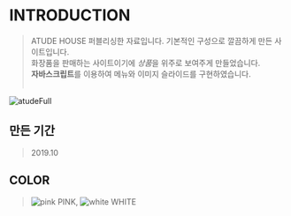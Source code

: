 # INTRODUCTION
> ATUDE HOUSE 퍼블리싱한 자료입니다.
> 기본적인 구성으로 깔끔하게 만든 사이트입니다. <br>
> 화장품을 판매하는 사이트이기에 <em>상품</em>을 위주로 보여주게 만들었습니다.<br>
> <b>자바스크립트</b>를 이용하여 메뉴와 이미지 슬라이드를 구현하였습니다. <br><br>

![atudeFull](https://user-images.githubusercontent.com/58199479/83519091-632d5400-a516-11ea-8ad3-50771777bb11.png)
 
## 만든 기간
> 2019.10

## COLOR
> ![pink](https://user-images.githubusercontent.com/58199479/83523072-84913e80-a51c-11ea-99b0-3c6974e9cd9e.PNG)
 PINK, ![white](https://user-images.githubusercontent.com/58199479/83522764-16e51280-a51c-11ea-8ed2-e83abb476a8f.PNG)
 WHITE



